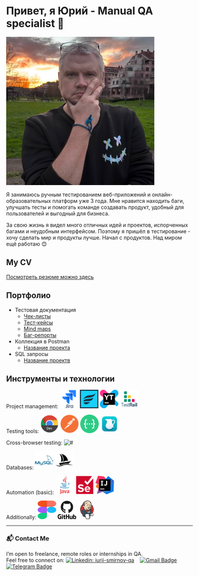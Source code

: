 # Привет, я Юрий - Manual QA specialist 👋

<img src="https://github.com/iurii-sm/iurii-sm/blob/main/media/me.jpg" width="400"/>

Я занимаюсь ручным тестированием веб-приложений и онлайн-образовательных платформ уже 3 года. Мне нравится находить баги, улучшать тесты и помогать команде создавать продукт, удобный для пользователей и выгодный для бизнеса.

За свою жизнь я видел много отличных идей и проектов, испорченных багами и неудобным интерфейсом. Поэтому я пришёл в тестирование - хочу сделать мир и продукты лучше. Начал с продуктов. 
Над миром ещё работаю 😊

## My CV 

[Посмотреть резюме можно здесь](https://docs.google.com/document/d/1iARkSikuKywoJF7LJLibJqq2XQ0Li9ERGvVEFGLjX0Q/edit?usp=drive_link)

## Портфолио 
- Тестовая документация
  -  [Чек-листы](https://ссылочку_сюда)
  -  [Тест-кейсы](https://ссылочку_сюда)
  -  [Mind maps](https://ссылочку_сюда)
  -  [Баг-репорты](https://ссылочку_сюда)
- Коллекция в Postman 
  -  [Название проекта](https://ссылочку_сюда)
- SQL запросы 
  -  [Название проектв](https://ссылочку_сюда)
  

## Инструменты и технологии

<p align="left">

Project management:
<img src="https://github.com/iurii-sm/iurii-sm/blob/main/media/icons/jira.svg" alt="#" width="50" height="50" />
<img src="https://github.com/iurii-sm/iurii-sm/blob/main/media/icons/zephyr.png" alt="#" width="50" height="50" />
<img src="https://github.com/iurii-sm/iurii-sm/blob/main/media/icons/youtrack.svg" alt="#" width="50" height="50" />
<img src="https://github.com/iurii-sm/iurii-sm/blob/main/media/icons/testrail.png" alt="#" width="50" height="50" />

Testing tools:
<img src="https://github.com/iurii-sm/iurii-sm/blob/main/media/icons/chromedev.svg" alt="#" width="50" height="50" />
<img src="https://github.com/iurii-sm/iurii-sm/blob/main/media/icons/postman.svg" alt="#" width="50" height="50" />
<img src="https://github.com/iurii-sm/iurii-sm/blob/main/media/icons/swagger.png" alt="#" width="50" height="50" />
<img src="https://github.com/iurii-sm/iurii-sm/blob/main/media/icons/charlesproxy.webp" alt="#" width="50" height="50" />

Cross-browser testing:
<img src="https://github.com/iurii-sm/iurii-sm/blob/main/media/icons/browserctack.svg" alt="#" width="50" height="50" />

Databases:
<img src="https://github.com/iurii-sm/iurii-sm/blob/main/media/icons/mysql.svg" alt="#" width="50" height="50" />
<img src="https://github.com/iurii-sm/iurii-sm/blob/main/media/icons/phpmyadmin.svg" alt="#" width="50" height="50" />

Automation (basic):
<img src="https://github.com/iurii-sm/iurii-sm/blob/main/media/icons/java.svg" alt="#" width="50" height="50" />
<img src="https://github.com/iurii-sm/iurii-sm/blob/main/media/icons/selenium.svg" alt="#" width="50" height="50" />
<img src="https://github.com/iurii-sm/iurii-sm/blob/main/media/icons/intellij.png" alt="#" width="50" height="50" />

Additionally:
<img src="https://github.com/iurii-sm/iurii-sm/blob/main/media/icons/figma.svg" alt="#" width="50" height="50" />
<img src="https://github.com/iurii-sm/iurii-sm/blob/main/media/icons/github.svg" alt="#" width="50" height="50" />
<img src="https://github.com/iurii-sm/iurii-sm/blob/main/media/icons/jenkins.svg" alt="#" width="50" height="50" />

</p>

---
### 📬 Contact Me

I’m open to freelance, remote roles or internships in QA.  
Feel free to connect on: 
[![Linkedin: iurii-smirnov-qa](https://img.shields.io/badge/-LinkedIn-0e76a8?style=flat-square&logo=Linkedin&logoColor=white)](https://linkedin.com/in/iurii-smirnov-qa)&nbsp;&nbsp;&nbsp;
[![Gmail Badge](https://img.shields.io/badge/-Gmail-red?style=flat&logo=Gmail&logoColor=white)](mailto:iurii.smirnov.qa@gmail.com)&nbsp;&nbsp;&nbsp;
[![Telegram Badge](https://img.shields.io/badge/-Telegram-0088cc?style=flat-square&logo=Telegram&logoColor=white)](https://t.me/Iurii_Sm)
